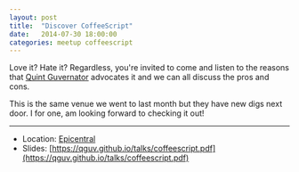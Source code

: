 ```yaml
---
layout: post
title:  "Discover CoffeeScript"
date:   2014-07-30 18:00:00
categories: meetup coffeescript
---
```


Love it? Hate it? Regardless, you're invited to come and listen to the reasons that [Quint Guvernator](http://www.meetup.com/coloradospringsjs/members/150132142/) advocates it and we can all discuss the pros and cons.

This is the same venue we went to last month but they have new digs next door. I for one, am looking forward to checking it out!

---
* Location: [Epicentral](http://maps.google.com/maps?f=q&hl=en&q=415+North+Tejon%2C+Colorado+Springs%2C+CO%2C+us)
* Slides: [https://qguv.github.io/talks/coffeescript.pdf](https://qguv.github.io/talks/coffeescript.pdf)